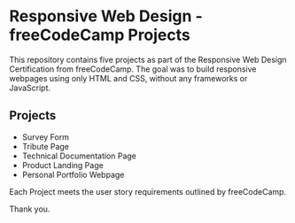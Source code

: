 # Responsive Web Design - freeCodeCamp Projects
This repository contains five projects as part of the Responsive Web Design Certification from freeCodeCamp. The goal was to build responsive webpages using only HTML and CSS, without any frameworks or JavaScript.
## Projects
- Survey Form
- Tribute Page
- Technical Documentation Page
- Product Landing Page
- Personal Portfolio Webpage

Each Project meets the user story requirements outlined by freeCodeCamp. 

Thank you.
